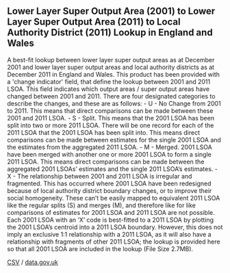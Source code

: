 ## Lower Layer Super Output Area (2001) to Lower Layer Super Output Area (2011) to Local Authority District (2011) Lookup in England and Wales

A best-fit lookup between lower layer super output areas as at December 2001 and lower layer super output areas and local authority districts as at December 2011 in England and Wales. This product has been provided with a 'change indicator' field, that define the lookup between 2001 and 2011 LSOA. This field indicates which output areas / super output areas have changed between 2001 and 2011. There are four designated categories to describe the changes, and these are as follows: - U - No Change from 2001 to 2011. This means that direct comparisons can be made between these 2001 and 2011 LSOA. - S - Split. This means that the 2001 LSOA has been split into two or more 2011 LSOA. There will be one record for each of the 2011 LSOA that the 2001 LSOA has been split into. This means direct comparisons can be made between estimates for the single 2001 LSOA and the estimates from the aggregated 2011 LSOA. - M - Merged. 2001 LSOA have been merged with another one or more 2001 LSOA to form a single 2011 LSOA. This means direct comparisons can be made between the aggregated 2001 LSOAs’ estimates and the single 2011 LSOA’s estimates. - X - The relationship between 2001 and 2011 LSOA is irregular and fragmented. This has occurred where 2001 LSOA have been redesigned because of local authority district boundary changes, or to improve their social homogeneity. These can’t be easily mapped to equivalent 2011 LSOA like the regular splits (S) and merges (M), and therefore like for like comparisons of estimates for 2001 LSOA and 2011 LSOA are not possible. Each 2001 LSOA with an ‘X’ code is best-fitted to a 2011 LSOA by plotting the 2001 LSOA’s centroid into a 2011 LSOA boundary. However, this does not imply an exclusive 1:1 relationship with a 2011 LSOA, as it will also have a relationship with fragments of other 2011 LSOA; the lookup is provided here so that all 2001 LSOA are included in the lookup (File Size 2.7MB).

[CSV](csv/220.csv) / [data.gov.uk](https://data.gov.uk/dataset/afc2ed54-f1c5-44f3-b8bb-6454eb0153d0/lower-layer-super-output-area-2001-to-lower-layer-super-output-area-2011-to-local-authority-district-2011-lookup-in-england-and-wales)

